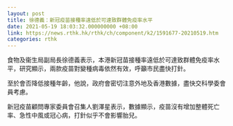 ```yaml
---
layout: post
title: 徐德義：新冠疫苗接種率遠低於可達致群體免疫率水平
date: 2021-05-19 18:03:32.000000000 +08:00
link: https://news.rthk.hk/rthk/ch/component/k2/1591677-20210519.htm
categories: rthk
---
```


食物及衞生局副局長徐德義表示，本港新冠苗接種率遠低於可達致群體免疫率水平，研究顯示，兩款疫苗對變種病毒依然有效，呼籲市民盡快打針。

至於會否降低接種年齡，他說，政府會密切注意外地及香港數據，盡快交科學委會員考慮。

新冠疫苗顧問專家委員會召集人劉澤星表示，數據顯示，疫苗沒有增加整體死亡率、急性中風或冠心病，打針似乎不會影響胎兒。
